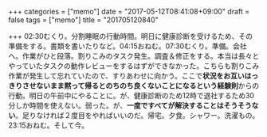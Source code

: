 +++
categories = ["memo"]
date = "2017-05-12T08:41:08+09:00"
draft = false
tags = ["memo"]
title = "201705120840"

+++
02:30むくり。分割睡眠の行動時間。明日に健康診断を受けるため、その準備をする。書類を書いたりなど。04:15おねむ。07:30むくり。準備。会社へ。作業がひと段落。割りこみのタスク発生。調査＆修正をする。本当は長々とやっていたタスクの動作レビューをするはずができなかった。こちらも割りこみ作業が発生して忘れていたので、すりあわせに向かう。ここで**状況をお互いはっきりさせないまま黙って帰るとのちのち良くないことになるという経験則**からの行動。明日の午前中にやることに。が、健康診断のため12時で退社するため30分しか時間を使えない。弱った。が、**一度ですべてが解決することはそうそうない**。足りなければ２度目をやればいいのだ。帰宅。夕食。シャワー。洗濯もの。23:15おねむ。そして今。